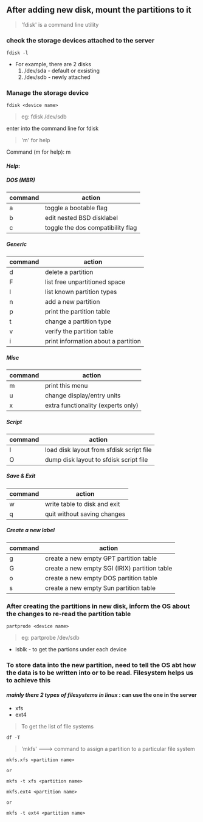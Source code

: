 ## After adding new disk, mount the partitions to it
> 'fdisk' is a command line utility
### check the storage devices attached to the server
    fdisk -l

* For example, there are 2 disks
    1. /dev/sda - default or exsisting
    2. /dev/sdb - newly attached

### Manage the storage device
    fdisk <device name>

> eg: fdisk /dev/sdb

enter into the command line for fdisk
> 'm' for help

Command (m for help): m

#### _Help_:

##### DOS (MBR)
| command | action |
| --- | --- |
| a | toggle a bootable flag |
| b | edit nested BSD disklabel |
| c | toggle the dos compatibility flag |

##### Generic
| command | action |
| --- | --- |
| d | delete a partition |
| F | list free unpartitioned space |
| l | list known partition types |
| n | add a new partition |
| p | print the partition table |
| t | change a partition type |
| v | verify the partition table |
| i | print information about a partition |

##### Misc
| command | action |
| --- | --- |
| m | print this menu |
| u | change display/entry units |
| x | extra functionality (experts only) |

##### Script
| command | action |
| --- | --- |
| I | load disk layout from sfdisk script file |
| O | dump disk layout to sfdisk script file |

##### Save & Exit
| command | action |
| --- | --- |
| w | write table to disk and exit |
| q | quit without saving changes |

##### Create a new label
| command | action |
| --- | --- |
| g | create a new empty GPT partition table |
| G | create a new empty SGI (IRIX) partition table |
| o | create a new empty DOS partition table |
| s | create a new empty Sun partition table |


### After creating the partitions in new disk, inform the OS about the changes to re-read the partition table
    partprode <device name>

> eg: partprobe /dev/sdb

* lsblk - to get the partions under each device

### To store data into the new partition, need to tell the OS abt how the data is to be written into or to be read. Filesystem helps us to achieve this
#### _mainly there 2 types of filesystems in linux_ : can use the one in the server
* xfs
* ext4
> To get the list of file systems
```
df -T
```

> 'mkfs' ---> command to assign a partition to a particular file system

```
mkfs.xfs <partition name>
    
or

mkfs -t xfs <partition name>
```
```
mkfs.ext4 <partition name>

or

mkfs -t ext4 <partition name>
